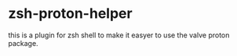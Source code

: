 # zsh-proton-helper
this is a plugin for zsh shell to make it easyer to use the valve proton package.
